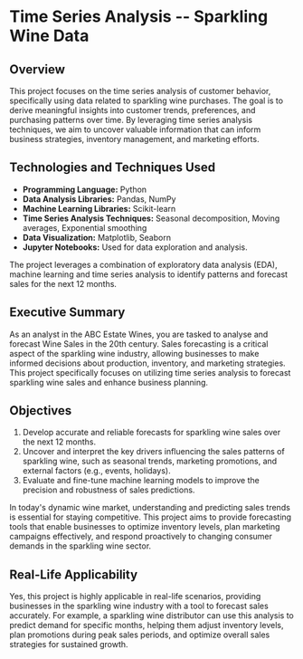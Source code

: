 # Time Series Analysis -- Sparkling Wine Data 

## Overview

This project focuses on the time series analysis of customer behavior, specifically using data related to sparkling wine purchases. The goal is to derive meaningful insights into customer trends, preferences, and purchasing patterns over time. By leveraging time series analysis techniques, we aim to uncover valuable information that can inform business strategies, inventory management, and marketing efforts.

## Technologies and Techniques Used

- **Programming Language:** Python
- **Data Analysis Libraries:** Pandas, NumPy
- **Machine Learning Libraries:** Scikit-learn
- **Time Series Analysis Techniques:** Seasonal decomposition, Moving averages, Exponential smoothing
- **Data Visualization:** Matplotlib, Seaborn
- **Jupyter Notebooks:** Used for data exploration and analysis.

The project leverages a combination of exploratory data analysis (EDA), machine learning and time series analysis to identify patterns and forecast sales for the next 12 months.

## Executive Summary
As an analyst in the ABC Estate Wines, you are tasked to analyse and forecast Wine Sales in the 20th century. Sales forecasting is a critical aspect of the sparkling wine industry, allowing businesses to make informed decisions about production, inventory, and marketing strategies. This project specifically focuses on utilizing time series analysis to forecast sparkling wine sales and enhance business planning.

## Objectives
1. Develop accurate and reliable forecasts for sparkling wine sales over the next 12 months.
2. Uncover and interpret the key drivers influencing the sales patterns of sparkling wine, such as seasonal trends, marketing promotions, and external factors (e.g., events, holidays).
3. Evaluate and fine-tune machine learning models to improve the precision and robustness of sales predictions.

In today's dynamic wine market, understanding and predicting sales trends is essential for staying competitive. This project aims to provide forecasting tools that enable businesses to optimize inventory levels, plan marketing campaigns effectively, and respond proactively to changing consumer demands in the sparkling wine sector.

## Real-Life Applicability

Yes, this project is highly applicable in real-life scenarios, providing businesses in the sparkling wine industry with a tool to forecast sales accurately. For example, a sparkling wine distributor can use this analysis to predict demand for specific months, helping them adjust inventory levels, plan promotions during peak sales periods, and optimize overall sales strategies for sustained growth.
